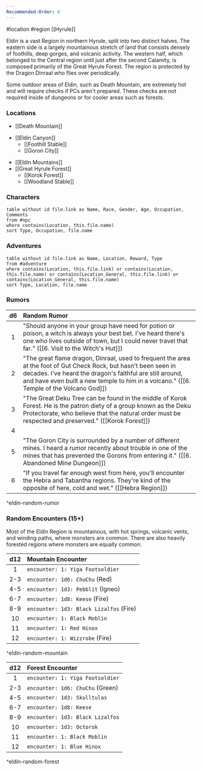 ```yaml
---
Recommended-Order: 6
---
```


#location #region [[Hyrule]]

Eldin is a vast Region in northern Hyrule, split into two distinct halves. The eastern side is a largely mountainous stretch of land that consists densely of foothills, deep gorges, and volcanic activity. The western half, which belonged to the Central region until just after the second Calamity, is composed primarily of the Great Hyrule Forest. The region is protected by the Dragon Dinraal who flies over periodically.

Some outdoor areas of Eldin, such as Death Mountain, are extremely hot and will require checks if PCs aren't prepared. These checks are not required inside of dungeons or for cooler areas such as forests.

### Locations

- [[Death Mountain]]
* [[Eldin Canyon]]
	* [[Foothill Stable]]
	- [[Goron City]]
- [[Eldin Mountains]]
- [[Great Hyrule Forest]]
	- [[Korok Forest]]
	- [[Woodland Stable]]

### Characters
```dataview
table without id file.link as Name, Race, Gender, Age, Occupation, Comments
from #npc
where contains(Location, this.file.name)
sort Type, Occupation, file.name
```

### Adventures
```dataview
table without id file.link as Name, Location, Reward, Type
from #adventure
where contains(Location, this.file.link) or contains(Location, this.file.name) or contains(Location_General, this.file.link) or contains(Location_General, this.file.name)
sort Type, Location, file.name
```

### Rumors

| d6  | Random Rumor                                                                                                                                                                                                                                                             |
|:---:|:------------------------------------------------------------------------------------------------------------------------------------------------------------------------------------------------------------------------------------------------------------------------ |
|  1  | "Should anyone in your group have need for potion or poison, a witch is always your best bet. I've heard there's one who lives outside of town, but I could never travel that far." ([[6. Visit to the Witch's Hut]])                                                    |
|  2  | "The great flame dragon, Dinraal, used to frequent the area at the foot of Gut Check Rock, but hasn't been seen in decades. I've heard the dragon's faithful are still around, and have even built a new temple to him in a volcano." ([[6. Temple of the Volcano God]]) |
|  3  | "The Great Deku Tree can be found in the middle of Korok Forest. He is the patron diety of a group known as the Deku Protectorate, who believe that the natural order must be respected and preserved." ([[Korok Forest]])                                               |
|  4  |                                                                                                       |
|  5  | "The Goron City is surrounded by a number of different mines. I heard a rumor recently about trouble in one of the mines that has prevented the Gorons from entering it." ([[6. Abandoned Mine Dungeon]])                                                              |
|  6  | "If you travel far enough west from here, you'll encounter the Hebra and Tabantha regions. They're kind of the opposite of here, cold and wet." ([[Hebra Region]])                                                                                                       |
^eldin-random-rumor

### Random Encounters (15+)

Most of the Eldin Region is mountainous, with hot springs, volcanic vents, and winding paths, where monsters are common. There are also heavily forested regions where monsters are equally common.

| d12 | Mountain Encounter               |
|:---:|:-------------------------------- |
|  1  | `encounter: 1: Yiga Footsoldier` |
| 2-3 | `encounter: 1d6: ChuChu` (Red)     |
| 4-5 | `encounter: 1d3: Pebblit` (Igneo)  |
| 6-7 | `encounter: 1d8: Keese` (Fire)     |
| 8-9 | `encounter: 1d3: Black Lizalfos` (Fire)  |
| 10  | `encounter: 1: Black Moblin`     |
| 11  | `encounter: 1: Red Hinox`        |
| 12  | `encounter: 1: Wizzrobe` (Fire)    |
^eldin-random-mountain

| d12 | Forest Encounter                 |
|:---:|:-------------------------------- |
|  1  | `encounter: 1: Yiga Footsoldier` |
| 2-3 | `encounter: 1d6: ChuChu` (Green)   |
| 4-5 | `encounter: 1d3: Skulltulas`     |
| 6-7 | `encounter: 1d8: Keese`          |
| 8-9 | `encounter: 1d3: Black Lizalfos` |
| 10  | `encounter: 1d3: Octorok`        |
| 11  | `encounter: 1: Black Moblin`     |
| 12  | `encounter: 1: Blue Hinox`      |
^eldin-random-forest
